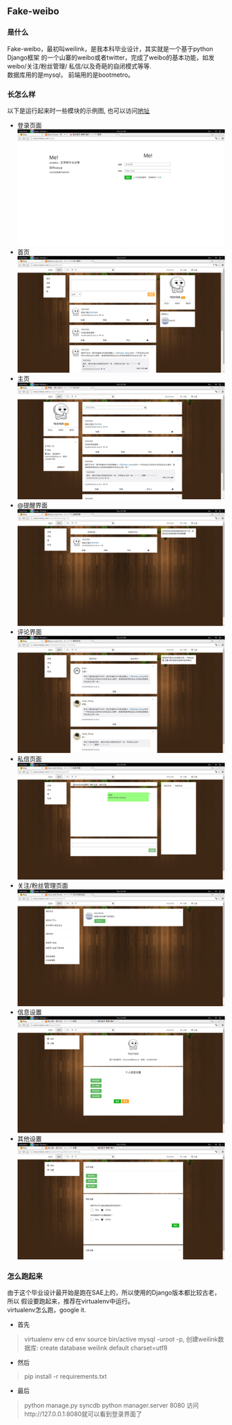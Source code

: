 ## Fake-weibo
### 是什么
Fake-weibo，最初叫weilink，是我本科毕业设计，其实就是一个基于python Django框架
的一个山寨的weibo或者twitter，完成了weibo的基本功能，如发weibo/关注/粉丝管理/
私信/以及奇葩的自闭模式等等.<br/>
数据库用的是mysql， 前端用的是bootmetro。<br/>

### 长怎么样
以下是运行起来时一些模块的示例图, 也可以访问[地址](http://www.meexc.com)<br/>
* 登录页面
![](https://github.com/wongxinjie/weilink/blob/master/git_picture/1.png)
* 首页
![](https://github.com/wongxinjie/weilink/blob/master/git_picture/2.png)
* 主页
![](https://github.com/wongxinjie/weilink/blob/master/git_picture/3.png)
* @提醒界面
![](https://github.com/wongxinjie/weilink/blob/master/git_picture/4.png)
* 评论界面
![](https://github.com/wongxinjie/weilink/blob/master/git_picture/5.png)
* 私信页面
![](https://github.com/wongxinjie/weilink/blob/master/git_picture/6.png)
* 关注/粉丝管理页面
![](https://github.com/wongxinjie/weilink/blob/master/git_picture/7.png)
* 信息设置
![](https://github.com/wongxinjie/weilink/blob/master/git_picture/8.png)
* 其他设置
![](https://github.com/wongxinjie/weilink/blob/master/git_picture/9.png)

### 怎么跑起来
由于这个毕业设计最开始是跑在SAE上的，所以使用的Django版本都比较古老，所以
假设要跑起来，推荐在virtualenv中运行。<br/>
virtualenv怎么跑，google it.<br/>

* 首先<br/>
> virtualenv env
> cd env
> source bin/active
> mysql -uroot -p, 创建weilink数据库: create database weilink default charset=utf8
* 然后<br/>
> pip install -r requirements.txt
* 最后</br>
> python manage.py syncdb
> python manager.server 8080
访问http://127.0.0.1:8080就可以看到登录界面了
